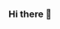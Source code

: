 ### Hi there 👋

<!--
**VetterNic/VetterNic** is a ✨ _special_ ✨ repository because its `README.md` (this file) appears on your GitHub profile.


Welcome to my GitHub Profile!

ABOUT ME

Greetings! I'm Nic, a dedicated data analyst with one year of hands-on experience in SQL, Tableau, Python, Jupyter, AWS, PostgreSQL, and MySQL. I'm deeply fascinated by the stories hidden within data and am passionate about unraveling insights to drive informed decision-making. I am currently finishing up my Master's in Data Science form Northwest Missouri State University where I have learned to use the tools previously mentioned in this file. 

MY SKILLS

SQL: Proficient in crafting complex queries to extract, manipulate, and aggregate data from relational databases.
Tableau: Skilled in designing interactive dashboards and visualizations to showcase data trends and patterns effectively.
Python: Experienced in data wrangling, exploratory data analysis, and statistical modeling using libraries like Pandas, NumPy, and Matplotlib.
Jupyter: Proficient in leveraging Jupyter Notebooks for data exploration, documentation, and collaboration.
PostgreSQL/MySQL: Experienced in database management, schema design, and optimizing queries for performance.

GET IN TOUCH

I'm passionate about leveraging data to drive business growth and am always eager to collaborate on new projects. Feel free to reach out to me via email at nvetter73@gmail.com or connect with me on LinkedIn.
